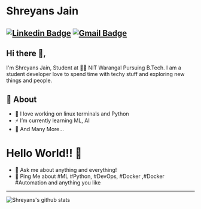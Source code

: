 # Shreyans Jain
[![Linkedin Badge](https://img.shields.io/badge/-ShreyaDadhich-blue?style=flat-square&logo=Linkedin&logoColor=white&link=https://www.linkedin.com/in/shreya-dadhich-0566a1152/)](https://www.linkedin.com/in/shreya-dadhich-0566a1152/)
[![Gmail Badge](https://img.shields.io/badge/-shreya.dadhich59@gmail.com-c14438?style=flat-square&logo=Gmail&logoColor=white&link=mailto:shreya.dadhich59@gmail.com)](mailto:shreya.dadhich59@gmail.com)
---
## Hi there 👋,           
I'm Shreyans Jain, Student at 👨‍💻 NIT Warangal Pursuing B.Tech. I am a student developer love to spend time with techy stuff and exploring new things and people.

## 🧐 About
- 🌱 I love working on linux terminals and Python
- ⚡ I’m currently learning ML, AI
- 👯 And Many More...

# Hello World!! 🤔
- 💬 Ask me about anything and everything! 
- 💬 Ping Me about #ML #Python, #DevOps, #Docker ,#Docker #Automation and anything you like
---

![Shreyans's github stats](https://github-readme-stats.vercel.app/api?username=Shreyansjain012&&show_icons=true)
